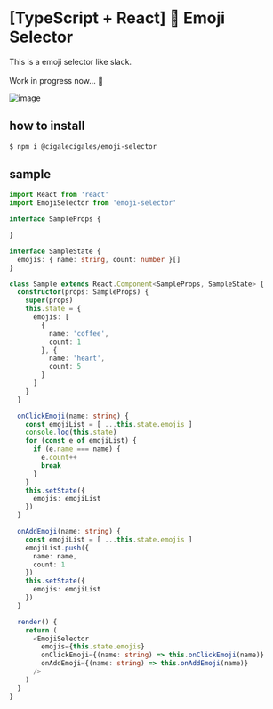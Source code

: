 # [TypeScript + React] :watermelon: Emoji Selector
This is a emoji selector like slack.<br>
<br>
Work in progress now... :muscle:

![image](https://user-images.githubusercontent.com/7352476/87250506-50585880-c4a0-11ea-922d-34bee8516eab.png)

## how to install

```bash
$ npm i @cigalecigales/emoji-selector
```

## sample

```typescript
import React from 'react'
import EmojiSelector from 'emoji-selector'

interface SampleProps {

}

interface SampleState {
  emojis: { name: string, count: number }[]
}

class Sample extends React.Component<SampleProps, SampleState> {
  constructor(props: SampleProps) {
    super(props)
    this.state = {
      emojis: [
        {
          name: 'coffee',
          count: 1
        }, {
          name: 'heart',
          count: 5
        }
      ]
    }
  }

  onClickEmoji(name: string) {
    const emojiList = [ ...this.state.emojis ]
    console.log(this.state)
    for (const e of emojiList) {
      if (e.name === name) {
        e.count++
        break
      }
    }
    this.setState({
      emojis: emojiList
    })
  }

  onAddEmoji(name: string) {
    const emojiList = [ ...this.state.emojis ]
    emojiList.push({
      name: name,
      count: 1
    })
    this.setState({
      emojis: emojiList
    })
  }

  render() {
    return (
      <EmojiSelector
        emojis={this.state.emojis}
        onClickEmoji={(name: string) => this.onClickEmoji(name)}
        onAddEmoji={(name: string) => this.onAddEmoji(name)}
      />
    )
  }
}
```

